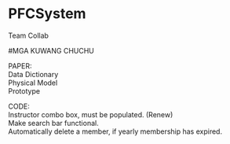 # PFCSystem
Team Collab

#MGA KUWANG CHUCHU

PAPER: <br />
Data Dictionary <br />
Physical Model <br />
Prototype <br />



CODE: <br />
Instructor combo box, must be populated. (Renew) <br />
Make search bar functional.<br/>
Automatically delete a member, if yearly membership has expired. <br/>
<br/>
<br/>


